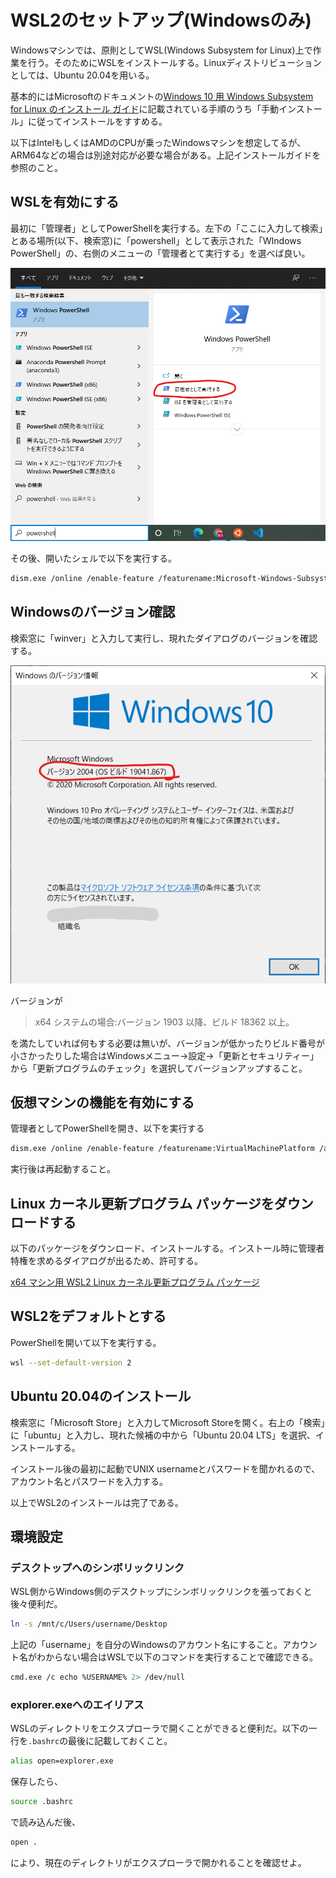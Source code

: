 # WSL2のセットアップ(Windowsのみ)

Windowsマシンでは、原則としてWSL(Windows Subsystem for Linux)上で作業を行う。そのためにWSLをインストールする。Linuxディストリビューションとしては、Ubuntu 20.04を用いる。

基本的にはMicrosoftのドキュメントの[Windows 10 用 Windows Subsystem for Linux のインストール ガイド](https://docs.microsoft.com/ja-jp/windows/wsl/install-win10)に記載されている手順のうち「手動インストール」に従ってインストールをすすめる。

以下はIntelもしくはAMDのCPUが乗ったWindowsマシンを想定してるが、ARM64などの場合は別途対応が必要な場合がある。上記インストールガイドを参照のこと。

## WSLを有効にする

最初に「管理者」としてPowerShellを実行する。左下の「ここに入力して検索」とある場所(以下、検索窓)に「powershell」として表示された「WIndows PowerShell」の、右側のメニューの「管理者とて実行する」を選べば良い。

![PowerShellを管理者として実行](fig/powershell.png)

その後、開いたシェルで以下を実行する。

```sh
dism.exe /online /enable-feature /featurename:Microsoft-Windows-Subsystem-Linux /all /norestart
```

## Windowsのバージョン確認

検索窓に「winver」と入力して実行し、現れたダイアログのバージョンを確認する。

![winver](fig/winver.png)

バージョンが

> x64 システムの場合:バージョン 1903 以降、ビルド 18362 以上。

を満たしていれば何もする必要は無いが、バージョンが低かったりビルド番号が小さかったりした場合はWindowsメニュー→設定→「更新とセキュリティー」から「更新プログラムのチェック」を選択してバージョンアップすること。

## 仮想マシンの機能を有効にする

管理者としてPowerShellを開き、以下を実行する

```sh
dism.exe /online /enable-feature /featurename:VirtualMachinePlatform /all /norestart
```

実行後は再起動すること。

## Linux カーネル更新プログラム パッケージをダウンロードする

以下のパッケージをダウンロード、インストールする。インストール時に管理者特権を求めるダイアログが出るため、許可する。

[x64 マシン用 WSL2 Linux カーネル更新プログラム パッケージ](https://wslstorestorage.blob.core.windows.net/wslblob/wsl_update_x64.msi)

## WSL2をデフォルトとする

PowerShellを開いて以下を実行する。

```sh
wsl --set-default-version 2
```

## Ubuntu 20.04のインストール

検索窓に「Microsoft Store」と入力してMicrosoft Storeを開く。右上の「検索」に「ubuntu」と入力し、現れた候補の中から「Ubuntu 20.04 LTS」を選択、インストールする。

インストール後の最初に起動でUNIX usernameとパスワードを聞かれるので、アカウント名とパスワードを入力する。

以上でWSL2のインストールは完了である。

## 環境設定

### デスクトップへのシンボリックリンク

WSL側からWindows側のデスクトップにシンボリックリンクを張っておくと後々便利だ。

```sh
ln -s /mnt/c/Users/username/Desktop
```

上記の「username」を自分のWindowsのアカウント名にすること。アカウント名がわからない場合はWSLで以下のコマンドを実行することで確認できる。

```sh
cmd.exe /c echo %USERNAME% 2> /dev/null
```

### explorer.exeへのエイリアス

WSLのディレクトリをエクスプローラで開くことができると便利だ。以下の一行を`.bashrc`の最後に記載しておくこと。

```sh
alias open=explorer.exe
```

保存したら、

```sh
source .bashrc
```

で読み込んだ後、

```sh
open .
```

により、現在のディレクトリがエクスプローラで開かれることを確認せよ。
